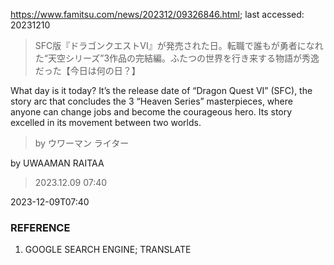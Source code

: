 https://www.famitsu.com/news/202312/09326846.html; last accessed: 20231210

> SFC版『ドラゴンクエストVI』が発売された日。転職で誰もが勇者になれた“天空シリーズ”3作品の完結編。ふたつの世界を行き来する物語が秀逸だった【今日は何の日？】

What day is it today? It’s the release date of “Dragon Quest VI” (SFC), the story arc that concludes the 3 “Heaven Series” masterpieces, where anyone can change jobs and become the courageous hero. Its story excelled in its movement between two worlds.

> by ウワーマン ライター

by UWAAMAN RAITAA

> 2023.12.09 07:40

2023-12-09T07:40

### REFERENCE

1) GOOGLE SEARCH ENGINE; TRANSLATE

